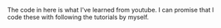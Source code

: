 The code in here is what I've learned from youtube.
I can promise that I code these with following the tutorials by myself.
